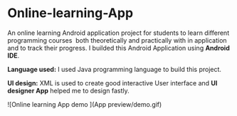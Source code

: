 # Online-learning-App
An online learning Android application project for students to learn different programming courses  both
theoretically and practically with in application and to track their progress. I builded this Android Application using **Android IDE**.

**Language used:**
  I used Java programming language to build this project.

**UI design:**
 XML is used to create good interactive User interface and **UI designer App** helped me to design fastly.

![Online learning App demo ](App preview/demo.gif)

